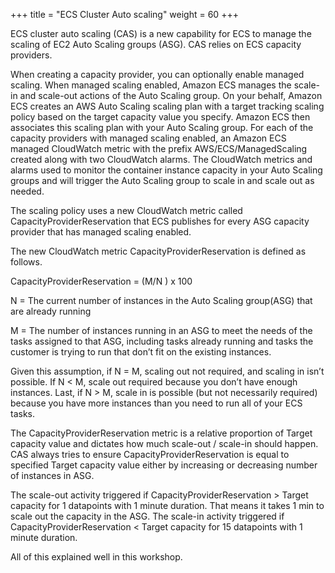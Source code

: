 +++
title = "ECS Cluster Auto scaling"
weight = 60
+++

ECS cluster auto scaling (CAS) is a new capability for ECS to manage the scaling of EC2 Auto Scaling groups (ASG). CAS relies on ECS capacity providers.  

When creating a capacity provider, you can optionally enable managed scaling. When managed scaling enabled, Amazon ECS manages the scale-in and scale-out actions of the Auto Scaling group. On your behalf, Amazon ECS creates an AWS Auto Scaling scaling plan with a target tracking scaling policy based on the target capacity value you specify. Amazon ECS then associates this scaling plan with your Auto Scaling group. For each of the capacity providers with managed scaling enabled, an Amazon ECS managed CloudWatch metric with the prefix AWS/ECS/ManagedScaling created along with two CloudWatch alarms. The CloudWatch metrics and alarms used to monitor the container instance capacity in your Auto Scaling groups and will trigger the Auto Scaling group to scale in and scale out as needed.

The scaling policy uses a new CloudWatch metric called CapacityProviderReservation that ECS publishes for every ASG capacity provider that has managed scaling enabled.

The new CloudWatch metric CapacityProviderReservation is defined as follows.

CapacityProviderReservation  = (M/N ) x 100

N = The current number of instances in the Auto Scaling group(ASG) that are already running
 
M = The number of instances running in an ASG to meet the needs of the tasks assigned to that ASG, including tasks already running and tasks the customer is trying to run that don’t fit on the existing instances. 

Given this assumption, if N = M, scaling out not required, and scaling in isn’t possible. If N < M, scale out required because you don’t have enough instances.  Last, if N > M, scale in is possible (but not necessarily required) because you have more instances than you need to run all of your ECS tasks.

The CapacityProviderReservation metric is a relative proportion of Target capacity value and dictates how much scale-out / scale-in should happen.  CAS always tries to ensure CapacityProviderReservation is equal to specified Target capacity value either by increasing or decreasing number of instances in ASG.

The scale-out activity triggered if CapacityProviderReservation > Target capacity for 1 datapoints with 1 minute duration. That means it takes 1 min to scale out the capacity in the ASG. The scale-in activity triggered if CapacityProviderReservation < Target capacity for 15 datapoints with 1 minute duration.  

All of this explained well in this workshop.
